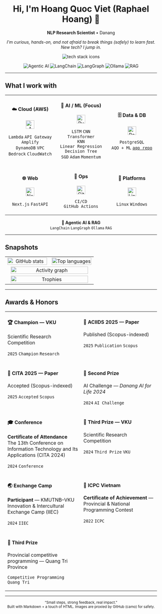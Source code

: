 <!-- Profile README for @hqvjet -->
<!-- Hero / Header -->
<h1 align="center">Hi, I'm Hoang Quoc Viet (Raphael Hoang) 👋</h1>

<p align="center">
  <strong>NLP Research Scientist</strong> • Danang
</p>

<p align="center">
  <em>
    I'm curious, hands-on, and not afraid to break things (safely) to learn fast.<br/>
    New tech? I jump in.
  </em>
</p>

<p align="center">
  <img
    src="https://skillicons.dev/icons?i=aws,nextjs,fastapi,postgres,pytorch,sklearn,linux,windows,git,githubactions,docker&perline=11&v=2"
    alt="tech stack icons"
  />
</p>

<!-- Clean badges (no emoji to avoid mis-render) -->
<p align="center">
  <img src="https://img.shields.io/badge/Agentic%20AI-in%20practice-111?style=flat-square&v=2" alt="Agentic AI"/>
  <img src="https://img.shields.io/badge/LangChain-ready-111?style=flat-square&v=2" alt="LangChain"/>
  <img src="https://img.shields.io/badge/LangGraph-orchestrate-111?style=flat-square&v=2" alt="LangGraph"/>
  <img src="https://img.shields.io/badge/Ollama-local%20LLMs-111?style=flat-square&v=2" alt="Ollama"/>
  <img src="https://img.shields.io/badge/RAG-built-111?style=flat-square&v=2" alt="RAG"/>
</p>

---

## What I work with

<!-- 3×2 grid; chips wrap cleanly across devices -->
<table align="center" width="100%">
  <tr>
    <td width="33%">
      <h4 align="center">☁️ Cloud (AWS)</h4>
      <p align="center">
        <img src="https://skillicons.dev/icons?i=aws&v=3" height="28" alt="AWS"/>
      </p>
      <p align="center">
        <code>Lambda</code> <code>API&nbsp;Gateway</code> <code>Amplify</code><br/>
        <code>DynamoDB</code> <code>VPC</code> <code>Bedrock</code> <code>CloudWatch</code>
      </p>
    </td>
    <td width="34%">
      <h4 align="center">🧠 AI / ML (Focus)</h4>
      <p align="center">
        <img src="https://skillicons.dev/icons?i=python,pytorch,sklearn&perline=3&v=3" height="28" alt="Python, PyTorch, scikit-learn"/>
      </p>
      <p align="center">
        <code>LSTM</code> <code>CNN</code> <code>Transformer</code><br/>
        <code>KNN</code> <code>Linear&nbsp;Regression</code> <code>Decision&nbsp;Tree</code><br/>
        <code>SGD</code> <code>Adam</code> <code>Momentum</code>
      </p>
    </td>
    <td width="33%">
      <h4 align="center">🗄️ Data & DB</h4>
      <p align="center">
        <img src="https://skillicons.dev/icons?i=postgres&v=3" height="28" alt="PostgreSQL"/>
      </p>
      <p align="center">
        <code>PostgreSQL</code> <code>AQO&nbsp;+&nbsp;ML</code>
        <a href="https://github.com/hqvjet/aqo"><code>aqo&nbsp;repo</code></a>
      </p>
    </td>
  </tr>

  <tr>
    <td>
      <h4 align="center">🌐 Web</h4>
      <p align="center">
        <img src="https://skillicons.dev/icons?i=nextjs,fastapi&perline=2&v=3" height="28" alt="Next.js, FastAPI"/>
      </p>
      <p align="center">
        <code>Next.js</code> <code>FastAPI</code>
      </p>
    </td>
    <td>
      <h4 align="center">🚀 Ops</h4>
      <p align="center">
        <img src="https://skillicons.dev/icons?i=githubactions,git,docker&perline=3&v=3" height="28" alt="GitHub Actions, Git, Docker"/>
      </p>
      <p align="center">
        <code>CI/CD</code> <code>GitHub&nbsp;Actions</code>
      </p>
    </td>
    <td>
      <h4 align="center">🧰 Platforms</h4>
      <p align="center">
        <img src="https://skillicons.dev/icons?i=linux,windows&perline=2&v=3" height="28" alt="Linux, Windows"/>
      </p>
      <p align="center">
        <code>Linux</code> <code>Windows</code>
      </p>
    </td>
  </tr>
</table>

<!-- Agentic block: full width, minimal text -->
<p align="center">
  <b>🎯 Agentic AI &amp; RAG</b><br/>
  <code>LangChain</code> <code>LangGraph</code> <code>Ollama</code> <code>RAG</code>
</p>

---

## Snapshots

<table align="center">
  <tr>
    <td width="50%" align="center">
      <!-- Stable stats: no include_all_commits to avoid API failures -->
      <img
        src="https://github-readme-stats.vercel.app/api?username=hqvjet&show_icons=true&hide_title=false&hide_border=true&rank_icon=percentile&cache_seconds=21600&theme=tokyonight&v=2"
        alt="GitHub stats"
        width="100%"
        loading="lazy"
      />
    </td>
    <td width="50%" align="center">
      <img
        src="https://github-readme-stats.vercel.app/api/top-langs/?username=hqvjet&layout=compact&langs_count=8&hide_border=true&cache_seconds=21600&theme=tokyonight&v=2"
        alt="Top languages"
        width="100%"
        loading="lazy"
      />
    </td>
  </tr>
  <tr>
    <td colspan="2" align="center">
      <img
        src="https://github-readme-activity-graph.vercel.app/graph?username=hqvjet&theme=tokyo-night&hide_border=true&area=true"
        alt="Activity graph"
        width="96%"
        loading="lazy"
      />
    </td>
  </tr>
  <tr>
    <td colspan="2" align="center">
      <img
        src="https://github-profile-trophy.vercel.app/?username=hqvjet&no-bg=true&no-frame=true&row=1&column=7&margin-w=10&margin-h=10&theme=onedark&title=MultiLanguage,Commit,PullRequest,Repositories,Stars,Followers,Issues&v=2"
        alt="Trophies"
        width="96%"
        loading="lazy"
      />
    </td>
  </tr>
</table>


---

## Awards & Honors

<!-- Modern compact cards — 2 columns, icon-first, chip-style tags -->
<table align="center" width="100%">
  <tr>
    <td width="50%" valign="top">
      <h4>🏆 Champion — VKU</h4>
      <p>Scientific Research Competition</p>
      <p><code>2025</code> <code>Champion</code> <code>Research</code></p>
    </td>
    <td width="50%" valign="top">
      <h4>📝 ACIIDS 2025 — Paper</h4>
      <p>Published (Scopus-indexed)</p>
      <p><code>2025</code> <code>Publication</code> <code>Scopus</code></p>
    </td>
  </tr>

  <tr>
    <td valign="top">
      <h4>📝 CITA 2025 — Paper</h4>
      <p>Accepted (Scopus-indexed)</p>
      <p><code>2025</code> <code>Accepted</code> <code>Scopus</code></p>
    </td>
    <td valign="top">
      <h4>🥈 Second Prize</h4>
      <p>AI Challenge — <em>Danang AI for Life 2024</em></p>
      <p><code>2024</code> <code>AI&nbsp;Challenge</code></p>
    </td>
  </tr>

  <tr>
    <td valign="top">
      <h4>🎓 Conference</h4>
      <p><strong>Certificate of Attendance</strong><br/>
      The 13th Conference on Information Technology and Its Applications (CITA 2024)</p>
      <p><code>2024</code> <code>Conference</code></p>
    </td>
    <td valign="top">
      <h4>🥉 Third Prize — VKU</h4>
      <p>Scientific Research Competition</p>
      <p><code>2024</code> <code>Third&nbsp;Prize</code> <code>VKU</code></p>
    </td>
  </tr>

  <tr>
    <td valign="top">
      <h4>🌏 Exchange Camp</h4>
      <p><strong>Participant</strong> — KMUTNB–VKU Innovation & Intercultural Exchange Camp (IIEC)</p>
      <p><code>2024</code> <code>IIEC</code></p>
    </td>
    <td valign="top">
      <h4>🏅 ICPC Vietnam</h4>
      <p><strong>Certificate of Achievement</strong> — Provincial & National Programming Contest</p>
      <p><code>2022</code> <code>ICPC</code></p>
    </td>
  </tr>

  <tr>
    <td valign="top">
      <h4>🥉 Third Prize</h4>
      <p>Provincial competitive programming — Quang Tri Province</p>
      <p><code>Competitive&nbsp;Programming</code> <code>Quang&nbsp;Tri</code></p>
    </td>
    <td></td>
  </tr>
</table>

---

<!-- Minimal footer with a friendly vibe -->
<p align="center">
  <sub>“Small steps, strong feedback, real impact.”</sub><br/>
  <sub>Built with Markdown + a touch of HTML. Images are proxied by GitHub (camo) for safety.</sub>
</p>

